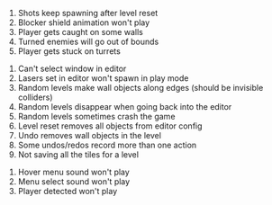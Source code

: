 <!-- PLAY MODE -->

1. Shots keep spawning after level reset
2. Blocker shield animation won't play
3. Player gets caught on some walls
4. Turned enemies will go out of bounds
5. Player gets stuck on turrets

<!-- EDITOR -->

1.  Can't select window in editor
2.  Lasers set in editor won't spawn in play mode
3.  Random levels make wall objects along edges (should be invisible colliders)
4.  Random levels disappear when going back into the editor
5.  Random levels sometimes crash the game
6.  Level reset removes all objects from editor config
7.  Undo removes wall objects in the level
8.  Some undos/redos record more than one action
9.  Not saving all the tiles for a level

<!-- SOUNDS -->

1. Hover menu sound won't play
2. Menu select sound won't play
3. Player detected won't play
